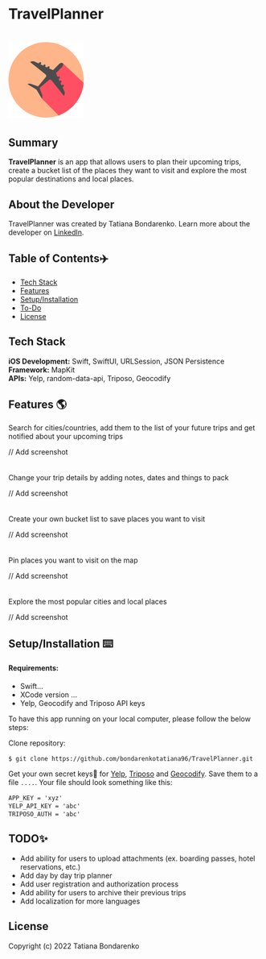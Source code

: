 # TravelPlanner
# <img src="/README/logo.png">

## Summary

**TravelPlanner** is an app that allows users to plan their  upcoming trips, create a bucket list of the places they want to visit and explore the most popular destinations and local places.


## About the Developer

TravelPlanner was created by Tatiana Bondarenko. Learn more about the developer on [LinkedIn](https://www.linkedin.com/in/tatiana-bondarenko/).

## Table of Contents✈️

* [Tech Stack](#tech-stack)
* [Features](#features)
* [Setup/Installation](#installation)
* [To-Do](#future)
* [License](#license)

## <a name="tech-stack"></a>Tech Stack

__iOS Development:__ Swift, SwiftUI, URLSession, JSON Persistence <br/>
__Framework:__ MapKit <br/>
__APIs:__ Yelp, random-data-api, Triposo, Geocodify <br/>

## <a name="features"></a>Features 🌎

Search for cities/countries, add them to the list of your future trips and get notified about your upcoming trips
  
// Add screenshot
<br/><br/><br/>
Change your trip details by adding notes, dates and things to pack
  
// Add screenshot
<br/><br/><br/>
Create your own bucket list to save places you want to visit
  
// Add screenshot
<br/><br/><br/>
Pin places you want to visit on the map
  
// Add screenshot
<br/><br/><br/>
Explore the most popular cities and local places
  
// Add screenshot

## <a name="installation"></a>Setup/Installation ⌨️

#### Requirements:

- Swift...
- XCode version ...
- Yelp, Geocodify and Triposo API keys

To have this app running on your local computer, please follow the below steps:

Clone repository:
```
$ git clone https://github.com/bondarenkotatiana96/TravelPlanner.git
```
Get your own secret keys🔑 for [Yelp](https://www.yelp.com/developers/documentation/v3),  [Triposo](https://www.triposo.com/api/) and [Geocodify](https://geocodify.com/api-documentation). Save them to a file `....`. Your file should look something like this:
```
APP_KEY = 'xyz'
YELP_API_KEY = 'abc'
TRIPOSO_AUTH = 'abc'
```

## <a name="future"></a>TODO✨
* Add ability for users to upload attachments (ex. boarding passes, hotel reservations, etc.)
* Add day by day trip planner
* Add user registration and authorization process
* Add ability for users to archive their previous trips
* Add localization for more languages

## <a name="license"></a>License

Copyright (c) 2022 Tatiana Bondarenko 
